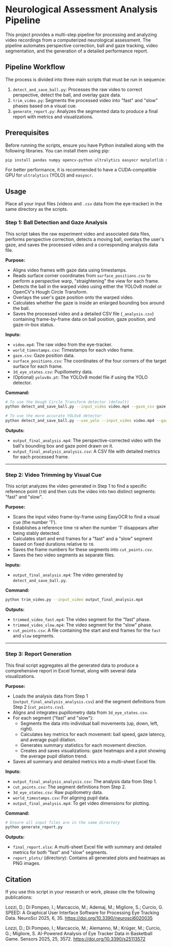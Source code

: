 # Neurological Assessment Analysis Pipeline

This project provides a multi-step pipeline for processing and analyzing video recordings from a computerized neurological assessment. The pipeline automates perspective correction, ball and gaze tracking, video segmentation, and the generation of a detailed performance report.

## Pipeline Workflow

The process is divided into three main scripts that must be run in sequence:

1.  `detect_and_save_ball.py`: Processes the raw video to correct perspective, detect the ball, and overlay gaze data.
2.  `trim_video.py`: Segments the processed video into "fast" and "slow" phases based on a visual cue.
3.  `generate_report.py`: Analyzes the segmented data to produce a final report with metrics and visualizations.

## Prerequisites

Before running the scripts, ensure you have Python installed along with the following libraries. You can install them using pip:

```bash
pip install pandas numpy opencv-python ultralytics easyocr matplotlib seaborn openpyxl
```

For better performance, it is recommended to have a CUDA-compatible GPU for `ultralytics` (YOLO) and `easyocr`.

## Usage

Place all your input files (videos and `.csv` data from the eye-tracker) in the same directory as the scripts.

### Step 1: Ball Detection and Gaze Analysis

This script takes the raw experiment video and associated data files, performs perspective correction, detects a moving ball, overlays the user's gaze, and saves the processed video and a corresponding analysis data file.

**Purpose:**
*   Aligns video frames with gaze data using timestamps.
*   Reads surface corner coordinates from `surface_positions.csv` to perform a perspective warp, "straightening" the view for each frame.
*   Detects the ball in the warped video using either the YOLOv8 model or OpenCV's Hough Circle Transform.
*   Overlays the user's gaze position onto the warped video.
*   Calculates whether the gaze is inside an enlarged bounding box around the ball.
*   Saves the processed video and a detailed CSV file (`_analysis.csv`) containing frame-by-frame data on ball position, gaze position, and gaze-in-box status.

**Inputs:**
*   `video.mp4`: The raw video from the eye-tracker.
*   `world_timestamps.csv`: Timestamps for each video frame.
*   `gaze.csv`: Gaze position data.
*   `surface_positions.csv`: The coordinates of the four corners of the target surface for each frame.
*   `3d_eye_states.csv`: Pupillometry data.
*   (Optional) `yolov8x.pt`: The YOLOv8 model file if using the YOLO detector.

**Command:**

```bash
# To use the Hough Circle Transform detector (default)
python detect_and_save_ball.py --input_video video.mp4 --gaze_csv gaze.csv --world_timestamps world_timestamps.csv --surface_positions surface_positions.csv

# To use the more accurate YOLOv8 detector
python detect_and_save_ball.py --use_yolo --input_video video.mp4 --gaze_csv gaze.csv --world_timestamps world_timestamps.csv --surface_positions surface_positions.csv
```

**Outputs:**
*   `output_final_analysis.mp4`: The perspective-corrected video with the ball's bounding box and gaze point drawn on it.
*   `output_final_analysis_analysis.csv`: A CSV file with detailed metrics for each processed frame.

---

### Step 2: Video Trimming by Visual Cue

This script analyzes the video generated in Step 1 to find a specific reference point (`t0`) and then cuts the video into two distinct segments: "fast" and "slow".

**Purpose:**
*   Scans the input video frame-by-frame using EasyOCR to find a visual cue (the number '1').
*   Establishes a reference time `t0` when the number '1' disappears after being stably detected.
*   Calculates start and end frames for a "fast" and a "slow" segment based on fixed durations relative to `t0`.
*   Saves the frame numbers for these segments into `cut_points.csv`.
*   Saves the two video segments as separate files.

**Inputs:**
*   `output_final_analysis.mp4`: The video generated by `detect_and_save_ball.py`.

**Command:**

```bash
python trim_video.py --input_video output_final_analysis.mp4
```

**Outputs:**
*   `trimmed_video_fast.mp4`: The video segment for the "fast" phase.
*   `trimmed_video_slow.mp4`: The video segment for the "slow" phase.
*   `cut_points.csv`: A file containing the start and end frames for the `fast` and `slow` segments.

---

### Step 3: Report Generation

This final script aggregates all the generated data to produce a comprehensive report in Excel format, along with several data visualizations.

**Purpose:**
*   Loads the analysis data from Step 1 (`output_final_analysis_analysis.csv`) and the segment definitions from Step 2 (`cut_points.csv`).
*   Aligns and integrates pupillometry data from `3d_eye_states.csv`.
*   For each segment ("fast" and "slow"):
    *   Segments the data into individual ball movements (up, down, left, right).
    *   Calculates key metrics for each movement: ball speed, gaze latency, and average pupil dilation.
    *   Generates summary statistics for each movement direction.
    *   Creates and saves visualizations: gaze heatmaps and a plot showing the average pupil dilation trend.
*   Saves all summary and detailed metrics into a multi-sheet Excel file.

**Inputs:**
*   `output_final_analysis_analysis.csv`: The analysis data from Step 1.
*   `cut_points.csv`: The segment definitions from Step 2.
*   `3d_eye_states.csv`: Raw pupillometry data.
*   `world_timestamps.csv`: For aligning pupil data.
*   `output_final_analysis.mp4`: To get video dimensions for plotting.

**Command:**

```bash
# Ensure all input files are in the same directory
python generate_report.py
```

**Outputs:**
*   `final_report.xlsx`: A multi-sheet Excel file with summary and detailed metrics for both "fast" and "slow" segments.
*   `report_plots/` (directory): Contains all generated plots and heatmaps as PNG images.

## Citation

If you use this script in your research or work, please cite the following publications:

Lozzi, D.; Di Pompeo, I.; Marcaccio, M.; Ademaj, M.; Migliore, S.; Curcio, G. SPEED: A Graphical User Interface Software for Processing Eye Tracking Data. NeuroSci 2025, 6, 35. https://doi.org/10.3390/neurosci6020035

Lozzi, D.; Di Pompeo, I.; Marcaccio, M.; Alemanno, M.; Krüger, M.; Curcio, G.; Migliore, S. AI-Powered Analysis of Eye Tracker Data in Basketball Game. Sensors 2025, 25, 3572. https://doi.org/10.3390/s25113572